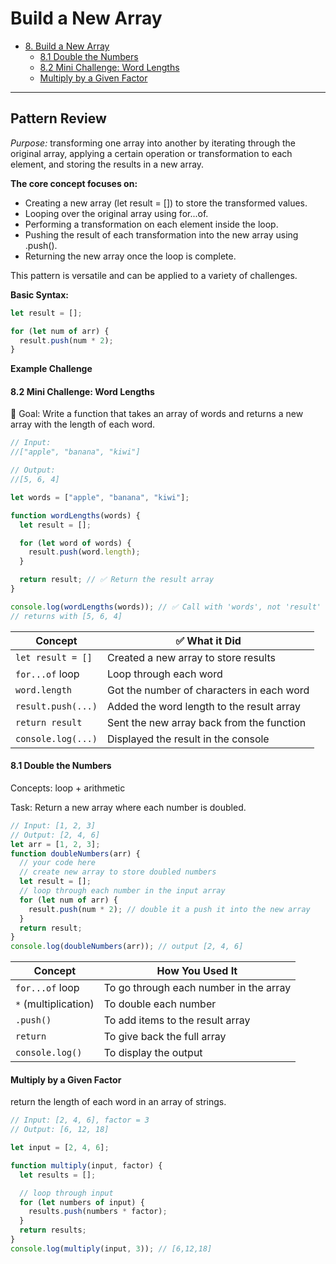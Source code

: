 # Build a New Array

- [8. Build a New Array](#8-build-a-new-array)
  - [8.1 Double the Numbers](#81-double-the-numbers)
  - [8.2 Mini Challenge: Word Lengths](#82-mini-challenge-word-lengths)
  - [Multiply by a Given Factor](#multiply-by-a-given-factor)

---

## Pattern Review
*Purpose:* transforming one array into another by iterating through the original array, applying a certain operation or transformation to each element, and storing the results in a new array.

**The core concept focuses on:**

- Creating a new array (let result = []) to store the transformed values.
- Looping over the original array using for...of.
- Performing a transformation on each element inside the loop.
- Pushing the result of each transformation into the new array using .push().
- Returning the new array once the loop is complete.

This pattern is versatile and can be applied to a variety of challenges.

**Basic Syntax:**
```js
let result = [];

for (let num of arr) {
  result.push(num * 2);
}
```

**Example Challenge**

#### 8.2 Mini Challenge: Word Lengths
🧠 Goal:
Write a function that takes an array of words and returns a new array with the length of each word.
```js
// Input:
//["apple", "banana", "kiwi"]

// Output:
//[5, 6, 4]

let words = ["apple", "banana", "kiwi"];

function wordLengths(words) {
  let result = [];

  for (let word of words) {
    result.push(word.length);
  }

  return result; // ✅ Return the result array
}

console.log(wordLengths(words)); // ✅ Call with 'words', not 'result'
// returns with [5, 6, 4]
```
| Concept            | ✅ What it Did                             |
| ------------------ | ----------------------------------------- |
| `let result = []`  | Created a new array to store results      |
| `for...of` loop    | Loop through each word                    |
| `word.length`      | Got the number of characters in each word |
| `result.push(...)` | Added the word length to the result array |
| `return result`    | Sent the new array back from the function |
| `console.log(...)` | Displayed the result in the console       |

#### 8.1 Double the Numbers
Concepts: loop + arithmetic

Task:
Return a new array where each number is doubled.
```js
// Input: [1, 2, 3]
// Output: [2, 4, 6]
let arr = [1, 2, 3];
function doubleNumbers(arr) {
  // your code here
  // create new array to store doubled numbers
  let result = [];
  // loop through each number in the input array
  for (let num of arr) {
    result.push(num * 2); // double it a push it into the new array
  }
  return result;
}
console.log(doubleNumbers(arr)); // output [2, 4, 6]
```
| Concept              | How You Used It                        |
| -------------------- | -------------------------------------- |
| `for...of` loop      | To go through each number in the array |
| `*` (multiplication) | To double each number                  |
| `.push()`            | To add items to the result array       |
| `return`             | To give back the full array            |
| `console.log()`      | To display the output                  |

#### Multiply by a Given Factor
return the length of each word in an array of strings.
```js
// Input: [2, 4, 6], factor = 3
// Output: [6, 12, 18]

let input = [2, 4, 6];

function multiply(input, factor) {
  let results = [];

  // loop through input
  for (let numbers of input) {
    results.push(numbers * factor);
  }
  return results;
}
console.log(multiply(input, 3)); // [6,12,18]
```